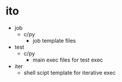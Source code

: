 # ito
- job
  - c/py
    - job template files
- test
  - c/py
    - main exec files for test exec
- iter
  - shell scipt template for iterative exec